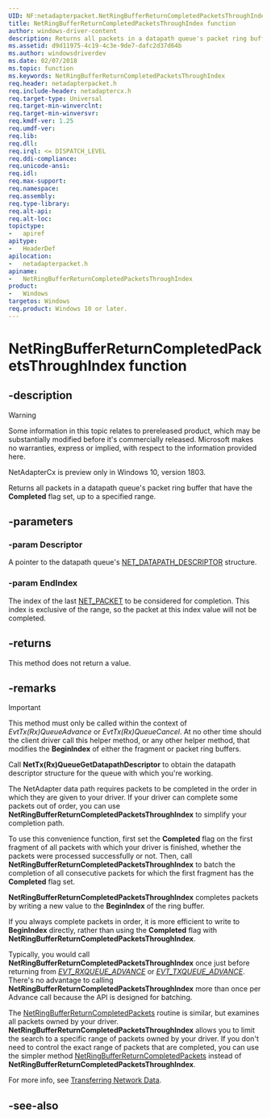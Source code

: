 ```yaml
---
UID: NF:netadapterpacket.NetRingBufferReturnCompletedPacketsThroughIndex
title: NetRingBufferReturnCompletedPacketsThroughIndex function
author: windows-driver-content
description: Returns all packets in a datapath queue's packet ring buffer that have the Completed flag set, up to a specified range.
ms.assetid: d9d11975-4c19-4c3e-9de7-dafc2d37d64b
ms.author: windowsdriverdev
ms.date: 02/07/2018
ms.topic: function
ms.keywords: NetRingBufferReturnCompletedPacketsThroughIndex
req.header: netadapterpacket.h
req.include-header: netadaptercx.h
req.target-type: Universal
req.target-min-winverclnt:
req.target-min-winversvr:
req.kmdf-ver: 1.25
req.umdf-ver:
req.lib:
req.dll:
req.irql: <= DISPATCH_LEVEL
req.ddi-compliance:
req.unicode-ansi:
req.idl:
req.max-support:
req.namespace:
req.assembly:
req.type-library: 
req.alt-api:
req.alt-loc:
topictype: 
-	apiref
apitype: 
-	HeaderDef
apilocation: 
-	netadapterpacket.h
apiname: 
-	NetRingBufferReturnCompletedPacketsThroughIndex
product:
-	Windows
targetos: Windows
req.product: Windows 10 or later.
---
```


# NetRingBufferReturnCompletedPacketsThroughIndex function


## -description

> [!WARNING]
> Some information in this topic relates to prereleased product, which may be substantially modified before it's commercially released. Microsoft makes no warranties, express or implied, with respect to the information provided here.
>
> NetAdapterCx is preview only in Windows 10, version 1803.

Returns all packets in a datapath queue's packet ring buffer that have the **Completed** flag set, up to a specified range.

## -parameters

### -param Descriptor
A pointer to the datapath queue's [NET_DATAPATH_DESCRIPTOR](../netdatapathdescriptor/ns-netdatapathdescriptor-_net_datapath_descriptor.md) structure.

### -param EndIndex
The index of the last [NET_PACKET](../netpacket/ns-netpacket-_net_packet.md) to be considered for completion. This index is exclusive of the range, so the packet at this index value will not be completed.

## -returns
This method does not return a value.

## -remarks

> [!IMPORTANT]
> This method must only be called within the context of *EvtTx(Rx)QueueAdvance* or *EvtTx(Rx)QueueCancel*. At no other time should the client driver call this helper method, or any other helper method, that modifies the **BeginIndex** of either the fragment or packet ring buffers.

Call **NetTx(Rx)QueueGetDatapathDescriptor** to obtain the datapath descriptor structure for the queue with which you're working.

The NetAdapter data path requires packets to be completed in the order in which they are given to your driver. If your driver can complete some packets out of order, you can use **NetRingBufferReturnCompletedPacketsThroughIndex** to simplify your completion path.

To use this convenience function, first set the **Completed** flag on the first fragment of all packets with which your driver is finished, whether the packets were processed successfully or not. Then, call **NetRingBufferReturnCompletedPacketsThroughIndex** to batch the completion of all consecutive packets for which the first fragment has the **Completed** flag set.

**NetRingBufferReturnCompletedPacketsThroughIndex** completes packets by writing a new value to the **BeginIndex** of the ring buffer.

If you always complete packets in order, it is more efficient to write to **BeginIndex** directly, rather than using the **Completed** flag with **NetRingBufferReturnCompletedPacketsThroughIndex**.

Typically, you would call **NetRingBufferReturnCompletedPacketsThroughIndex** once just before returning from *[EVT_RXQUEUE_ADVANCE](../netrxqueue/nc-netrxqueue-evt_rxqueue_advance.md)* or *[EVT_TXQUEUE_ADVANCE](../nettxqueue/nc-nettxqueue-evt_txqueue_advance.md)*. There's no advantage to calling **NetRingBufferReturnCompletedPacketsThroughIndex** more than once per Advance call because the API is designed for batching.

The [NetRingBufferReturnCompletedPackets](nf-netadapterpacket-netringbufferreturncompletedpackets.md) routine is similar, but examines all packets owned by your driver. **NetRingBufferReturnCompletedPacketsThroughIndex** allows you to limit the search to a specific range of packets owned by your driver. If you don't need to control the exact range of packets that are completed, you can use the simpler method [NetRingBufferReturnCompletedPackets](nf-netadapterpacket-netringbufferreturncompletedpackets.md) instead of **NetRingBufferReturnCompletedPacketsThroughIndex**.

For more info, see [Transferring Network Data](https://docs.microsoft.com/windows-hardware/drivers/netcx/transferring-network-data).



## -see-also